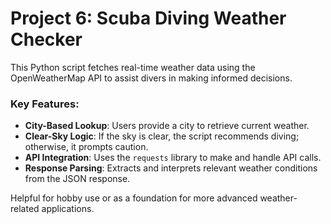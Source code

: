 # Project 6: Scuba Diving Weather Checker

This Python script fetches real-time weather data using the OpenWeatherMap API to assist divers in making informed decisions.

### Key Features:
- **City-Based Lookup**: Users provide a city to retrieve current weather.
- **Clear-Sky Logic**: If the sky is clear, the script recommends diving; otherwise, it prompts caution.
- **API Integration**: Uses the `requests` library to make and handle API calls.
- **Response Parsing**: Extracts and interprets relevant weather conditions from the JSON response.

Helpful for hobby use or as a foundation for more advanced weather-related applications.

